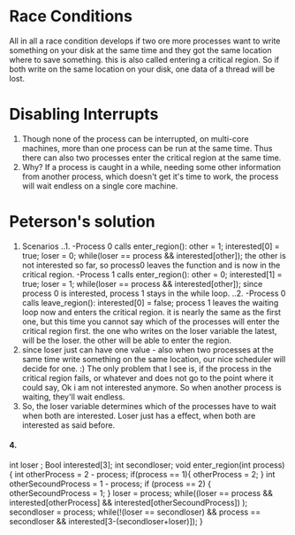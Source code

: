 # Race Conditions
All in all a race condition develops if two ore more processes want to write something on your disk at the same time and they got the same location where to save something. this is also called entering a critical region. So if both write on the same location on your disk, one data of a thread will be lost.

# Disabling Interrupts
  1. Though none of the process can be interrupted, on multi-core machines, more than one process can be run at the same time. Thus there can also two processes enter the critical region at the same time.
  2. Why? If a process is caught in a while, needing some other information from another process, which doesn't get it's time to work, the process will wait endless on a single core machine.

# Peterson's solution
  1. Scenarios
   ..1. -Process 0 calls enter_region():
      other = 1;
      interested[0] = true;
      loser = 0;
      while(loser == process && interested[other]);
    the other is not interested so far, so process0 leaves the function and is now in the critical region.
    -Process 1 calls enter_region():
      other = 0;
      interested[1] = true;
      loser = 1;
      while(loser == process && interested[other]);
    since process 0 is interested, process 1 stays in the while loop.
  ..2. -Process 0 calls leave_region():
      interested[0] = false;
    process 1 leaves the waiting loop now and enters the critical region.
  it is nearly the same as the first one, but this time you cannot say which of the processes will enter the critical region first. the one who writes on the loser variable the latest, will be the loser. the other will be able to enter the region.
  2. since loser just can have one value - also when two processes at the same time write something on the same location, our nice scheduler will decide for one. :) The only problem that I see is, if the process in the critical region fails, or whatever and does not go to the point where it could say, Ok i am not interested anymore. So when another process is waiting, they'll wait endless.
  3. So, the loser variable determines which of the processes have to wait when both are interested. Loser just has a effect, when both are interested as said before.
  #### 4.
  int loser ;
  Bool interested[3];
  int secondloser;
  void enter_region(int process) {
    int otherProcess = 2 - process;
    if(process == 1){
       otherProcess = 2;
     }
     int otherSecoundProcess = 1 - process;
     if (process == 2) {
       otherSecoundProcess = 1;
     }
     loser = process;
     while((loser == process && interested[otherProcess] && interested[otherSecoundProcess]) );
     secondloser = process;
     while(!(loser == secondloser) && process == secondloser && interested[3-(secondloser+loser)]);
  }
